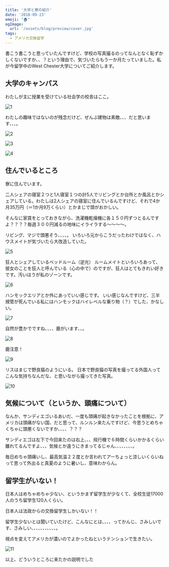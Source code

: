 ```yaml
---
title: '大学と寮の紹介'
date: '2018-09-23'
emoji: "🏠"
ogImage:
  url: '/assets/blog/preview/cover.jpg'
tags:
  - アメリカ交換留学
---
```


書こう書こうと思っていたんですけど、学校の写真撮るのってなんとなく恥ずかしくないですか、、？という理由で、気づいたらもう一か月たっていました。私が今留学中のWest Chester大学についてご紹介します。

## 大学のキャンパス

わたしが主に授業を受けている社会学の校舎はここ。

![1](/assets/blog/posts/usexchange_2/1.jpg)

わたしの趣味ではないのが残念だけど、ぜんぶ建物は素敵、、、だと思います、、、。

![2](/assets/blog/posts/usexchange_2/2.jpg)

![3](/assets/blog/posts/usexchange_2/3.jpg)

![4](/assets/blog/posts/usexchange_2/4.jpg)

## 住んでいるところ

寮に住んでいます。

二人シェアの寝室２つと1人寝室１つの計5人でリビングとか台所とか風呂とかシェアしている。わたしは2人シェアの寝室に住んでいるんですけど、それで4か月35万円（＝1か月9万くらい）とかまじで頭がおかしい。

そんなに家賃をとっておきながら、洗濯機乾燥機に各１５０円ずつとるんですよ？？？？毎週３００円減るの地味にイライラする～～～～。

リビング、マジで頭悪そう、、、、。
いろいろ元からこうだったわけではなく、ハウスメイトが気づいたら大改造していた。

![5](/assets/blog/posts/usexchange_2/5.jpg)

狂人とシェアしているベッドルーム（逆光）
ルームメイトといろいろあって、彼女のことを狂人と呼んでいる（心の中で）のですが、狂人はとてもきれい好きです。汚いほうが私のゾーンです。

![6](/assets/blog/posts/usexchange_2/6.jpg)

ハンモックエリアとか外にあっていい感じです。
いい感じなんですけど、三半規管が死んでいる私にはハンモックはハイレベルな乗り物（？）でした、かなしい。

![7](/assets/blog/posts/usexchange_2/7.jpg)

自然が豊かでですね、、、、鹿がいます、、。

![8](/assets/blog/posts/usexchange_2/8.jpg)

鹿注意！

![9](/assets/blog/posts/usexchange_2/9.jpg)

リスはまじで野良猫のようにいる。
日本で野良猫の写真を撮ってる外国人ってこんな気持ちなんだな、と思いながら撮ってきた写真。

![10](/assets/blog/posts/usexchange_2/10.jpg)

## 気候について（というか、頭痛について）

なんか、サンディエゴいるあいだ、一度も頭痛が起きなかったことを根拠に、アメリカは頭痛がない国、だと思って、ルンルン来たんですけど、今思うとめちゃくちゃに頭悪くないですか、、、、？？？

サンディエゴは左下で今回来たのは右上、、、飛行機で６時間くらいかかるくらい離れてるんですよ、、、気候とか違うにきまってるじゃん、、、、、、、、。

毎日めちゃ頭痛いし、最高気温２２度とか言われてアーちょっと涼しいくらいねって思って外出ると真夏のように暑いし、意味わからん。

## 留学生がいない！

日本人はめちゃめちゃ少ない、というかまず留学生が少なくて、全校生徒17000人のうち留学生120人くらい。

日本人は法政からの交換留学生しかいない！！

留学生少ないとは聞いていたけど、こんなにとは、、、、ってかんじ、さみしいです、さみしい、、、、、、、、、、、。

視点を変えてアメリカが濃いのでよかったねというテンションで生きたい。

![11](/assets/blog/posts/usexchange_2/11.png)

以上、どういうところに来たかの説明でした